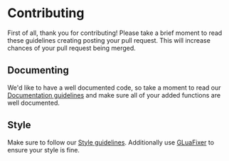 # Contributing
First of all, thank you for contributing! Please take a brief moment
to read these guidelines creating posting your pull request. This will
increase chances of your pull request being merged.


## Documenting
We'd like to have a well documented code, so take a moment to read our
[Documentation guidelines](DOCUMENTING.md) and make sure all of your
added functions are well documented.


## Style
Make sure to follow our [Style guidelines](STYLE.md). Additionally use
[GLuaFixer](https://github.com/FPtje/GLuaFixer) to ensure your style is fine.

